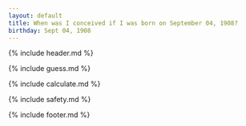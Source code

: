 ```yaml
---
layout: default
title: When was I conceived if I was born on September 04, 1908?
birthday: Sept 04, 1908
---
```


{% include header.md %}

{% include guess.md %}

{% include calculate.md %}

{% include safety.md %}

{% include footer.md %}



